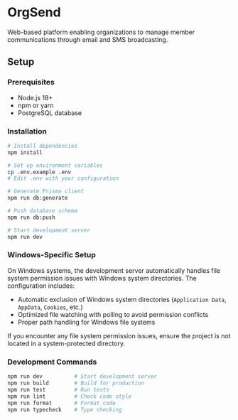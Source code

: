 # OrgSend

Web-based platform enabling organizations to manage member communications through email and SMS broadcasting.

## Setup

### Prerequisites
- Node.js 18+ 
- npm or yarn
- PostgreSQL database

### Installation

```bash
# Install dependencies
npm install

# Set up environment variables
cp .env.example .env
# Edit .env with your configuration

# Generate Prisma client
npm run db:generate

# Push database schema
npm run db:push

# Start development server
npm run dev
```

### Windows-Specific Setup

On Windows systems, the development server automatically handles file system permission issues with Windows system directories. The configuration includes:

- Automatic exclusion of Windows system directories (`Application Data`, `AppData`, `Cookies`, etc.)
- Optimized file watching with polling to avoid permission conflicts
- Proper path handling for Windows file systems

If you encounter any file system permission issues, ensure the project is not located in a system-protected directory.

### Development Commands

```bash
npm run dev          # Start development server
npm run build        # Build for production  
npm run test         # Run tests
npm run lint         # Check code style
npm run format       # Format code
npm run typecheck    # Type checking
```
